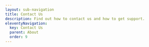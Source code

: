 ```yaml
---
layout: sub-navigation
title: Contact Us
description: Find out how to contact us and how to get support.
eleventyNavigation:
  key: Contact Us
  parent: About
  order: 9
---
```


